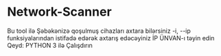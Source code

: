 # Network-Scanner
Bu tool ilə Şəbəkənizə qoşulmuş cihazları axtara bilərsiniz
-i, --ip funksiyalarından istifadə edərək axtarış edəcəyiniz İP ÜNVAN-ı təyin edin
Qeyd: PYTHON 3 ilə Çalışdırın
